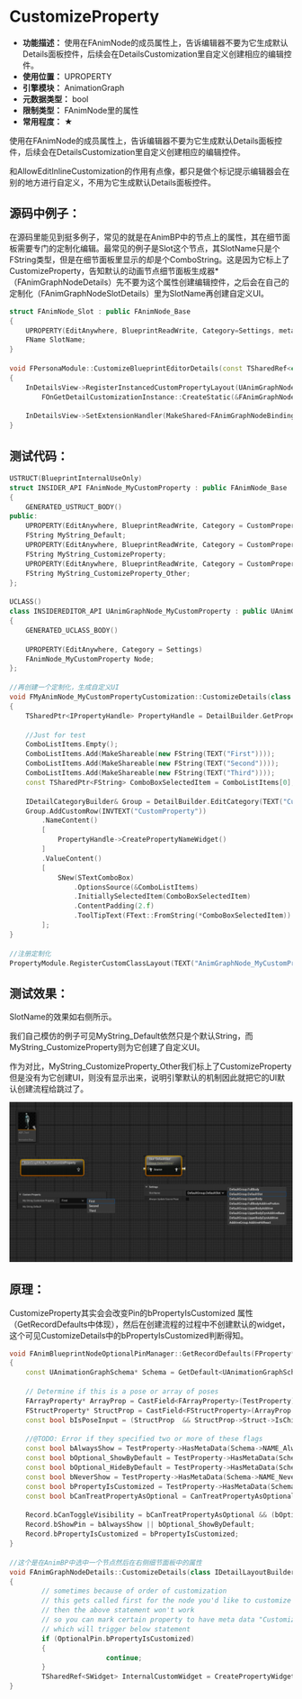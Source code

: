 ﻿# CustomizeProperty

- **功能描述：** 使用在FAnimNode的成员属性上，告诉编辑器不要为它生成默认Details面板控件，后续会在DetailsCustomization里自定义创建相应的编辑控件。
- **使用位置：** UPROPERTY
- **引擎模块：** AnimationGraph
- **元数据类型：** bool
- **限制类型：** FAnimNode里的属性
- **常用程度：** ★

使用在FAnimNode的成员属性上，告诉编辑器不要为它生成默认Details面板控件，后续会在DetailsCustomization里自定义创建相应的编辑控件。

和AllowEditInlineCustomization的作用有点像，都只是做个标记提示编辑器会在别的地方进行自定义，不用为它生成默认Details面板控件。

## 源码中例子：

在源码里能见到挺多例子，常见的就是在AnimBP中的节点上的属性，其在细节面板需要专门的定制化编辑。最常见的例子是Slot这个节点，其SlotName只是个FString类型，但是在细节面板里显示的却是个ComboString。这是因为它标上了CustomizeProperty，告知默认的动画节点细节面板生成器*（FAnimGraphNodeDetails）先不要为这个属性创建编辑控件，之后会在自己的定制化（FAnimGraphNodeSlotDetails）里为SlotName再创建自定义UI。

```cpp
struct FAnimNode_Slot : public FAnimNode_Base
{
	UPROPERTY(EditAnywhere, BlueprintReadWrite, Category=Settings, meta=(CustomizeProperty))
	FName SlotName;
}

void FPersonaModule::CustomizeBlueprintEditorDetails(const TSharedRef<class IDetailsView>& InDetailsView, FOnInvokeTab InOnInvokeTab)
{
	InDetailsView->RegisterInstancedCustomPropertyLayout(UAnimGraphNode_Slot::StaticClass(),
		FOnGetDetailCustomizationInstance::CreateStatic(&FAnimGraphNodeSlotDetails::MakeInstance, InOnInvokeTab));

	InDetailsView->SetExtensionHandler(MakeShared<FAnimGraphNodeBindingExtension>());
}

```

## 测试代码：

```cpp
USTRUCT(BlueprintInternalUseOnly)
struct INSIDER_API FAnimNode_MyCustomProperty : public FAnimNode_Base
{
	GENERATED_USTRUCT_BODY()
public:
	UPROPERTY(EditAnywhere, BlueprintReadWrite, Category = CustomProperty)
	FString MyString_Default;
	UPROPERTY(EditAnywhere, BlueprintReadWrite, Category = CustomProperty, meta = (CustomizeProperty))
	FString MyString_CustomizeProperty;
	UPROPERTY(EditAnywhere, BlueprintReadWrite, Category = CustomProperty, meta = (CustomizeProperty))
	FString MyString_CustomizeProperty_Other;
};

UCLASS()
class INSIDEREDITOR_API UAnimGraphNode_MyCustomProperty : public UAnimGraphNode_Base
{
	GENERATED_UCLASS_BODY()

	UPROPERTY(EditAnywhere, Category = Settings)
	FAnimNode_MyCustomProperty Node;
};

//再创建一个定制化，生成自定义UI
void FMyAnimNode_MyCustomPropertyCustomization::CustomizeDetails(class IDetailLayoutBuilder& DetailBuilder)
{
	TSharedPtr<IPropertyHandle> PropertyHandle = DetailBuilder.GetProperty(TEXT("Node.MyString_CustomProperty"));
	
	//Just for test
	ComboListItems.Empty();
	ComboListItems.Add(MakeShareable(new FString(TEXT("First"))));
	ComboListItems.Add(MakeShareable(new FString(TEXT("Second"))));
	ComboListItems.Add(MakeShareable(new FString(TEXT("Third"))));
	const TSharedPtr<FString> ComboBoxSelectedItem = ComboListItems[0];

	IDetailCategoryBuilder& Group = DetailBuilder.EditCategory(TEXT("CustomProperty"));
	Group.AddCustomRow(INVTEXT("CustomProperty"))
		.NameContent()
		[
			PropertyHandle->CreatePropertyNameWidget()
		]
		.ValueContent()
		[
			SNew(STextComboBox)
				.OptionsSource(&ComboListItems)
				.InitiallySelectedItem(ComboBoxSelectedItem)
				.ContentPadding(2.f)
				.ToolTipText(FText::FromString(*ComboBoxSelectedItem))
		];
}

//注册定制化
PropertyModule.RegisterCustomClassLayout(TEXT("AnimGraphNode_MyCustomProperty"), FOnGetDetailCustomizationInstance::CreateStatic(&FMyAnimNode_MyCustomPropertyCustomization::MakeInstance));

```

## 测试效果：

SlotName的效果如右侧所示。

我们自己模仿的例子可见MyString_Default依然只是个默认String，而MyString_CustomizeProperty则为它创建了自定义UI。

作为对比，MyString_CustomizeProperty_Other我们标上了CustomizeProperty但是没有为它创建UI，则没有显示出来，说明引擎默认的机制因此就把它的UI默认创建流程给跳过了。

![Untitled](Untitled.png)

## 原理：

CustomizeProperty其实会会改变Pin的bPropertyIsCustomized 属性（GetRecordDefaults中体现），然后在创建流程的过程中不创建默认的widget，这个可见CustomizeDetails中的bPropertyIsCustomized判断得知。

```cpp
void FAnimBlueprintNodeOptionalPinManager::GetRecordDefaults(FProperty* TestProperty, FOptionalPinFromProperty& Record) const
{
	const UAnimationGraphSchema* Schema = GetDefault<UAnimationGraphSchema>();

	// Determine if this is a pose or array of poses
	FArrayProperty* ArrayProp = CastField<FArrayProperty>(TestProperty);
	FStructProperty* StructProp = CastField<FStructProperty>(ArrayProp ? ArrayProp->Inner : TestProperty);
	const bool bIsPoseInput = (StructProp  && StructProp->Struct->IsChildOf(FPoseLinkBase::StaticStruct()));

	//@TODO: Error if they specified two or more of these flags
	const bool bAlwaysShow = TestProperty->HasMetaData(Schema->NAME_AlwaysAsPin) || bIsPoseInput;
	const bool bOptional_ShowByDefault = TestProperty->HasMetaData(Schema->NAME_PinShownByDefault);
	const bool bOptional_HideByDefault = TestProperty->HasMetaData(Schema->NAME_PinHiddenByDefault);
	const bool bNeverShow = TestProperty->HasMetaData(Schema->NAME_NeverAsPin);
	const bool bPropertyIsCustomized = TestProperty->HasMetaData(Schema->NAME_CustomizeProperty);
	const bool bCanTreatPropertyAsOptional = CanTreatPropertyAsOptional(TestProperty);

	Record.bCanToggleVisibility = bCanTreatPropertyAsOptional && (bOptional_ShowByDefault || bOptional_HideByDefault);
	Record.bShowPin = bAlwaysShow || bOptional_ShowByDefault;
	Record.bPropertyIsCustomized = bPropertyIsCustomized;
}

//这个是在AnimBP中选中一个节点然后在右侧细节面板中的属性
void FAnimGraphNodeDetails::CustomizeDetails(class IDetailLayoutBuilder& DetailBuilder)
{
		// sometimes because of order of customization
		// this gets called first for the node you'd like to customize
		// then the above statement won't work
		// so you can mark certain property to have meta data "CustomizeProperty"
		// which will trigger below statement
		if (OptionalPin.bPropertyIsCustomized)
		{
						continue;
		}
		TSharedRef<SWidget> InternalCustomWidget = CreatePropertyWidget(TargetProperty, TargetPropertyHandle.ToSharedRef(), AnimGraphNode->GetClass());
}
```

